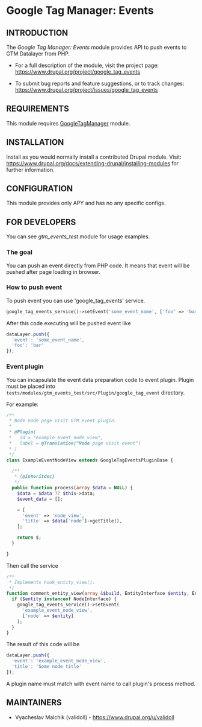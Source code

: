 # Google Tag Manager: Events

## INTRODUCTION
The *Google Tag Manager: Events* module provides API to push events to GTM Datalayer from PHP.

* For a full description of the module, visit the project page:
  https://www.drupal.org/project/google_tag_events

* To submit bug reports and feature suggestions, or to track changes:
  https://www.drupal.org/project/issues/google_tag_events

## REQUIREMENTS
This module requires [GoogleTagManager](https://www.drupal.org/project/google_tag) module.

## INSTALLATION
Install as you would normally install a contributed Drupal module. Visit:
https://www.drupal.org/docs/extending-drupal/installing-modules
for further information.

## CONFIGURATION
This module provides only APY and has no any specific configs.

## FOR DEVELOPERS
You can see *gtm_events_test* module for usage examples.

### The goal

You can push an event directly from PHP code. It means that event will be pushed after
page loading in browser.

### How to push event

To push event you can use 'google_tag_events' service.

```php
google_tag_events_service()->setEvent('some_event_name', ['foo' => 'bar']);
```

After this code executing will be pushed event like

```js
dataLayer.push({
  'event': 'some_event_name',
  'foo': 'bar'
});
```

### Event plugin

You can incapsulate the event data preparation code to event plugin.
Plugin must be placed into
`tests/modules/gtm_events_test/src/Plugin/google_tag_event` directory.

For example:

```php
/**
 * Node node page visit GTM event plugin.
 *
 * @Plugin(
 *   id = "example_event_node_view",
 *   label = @Translation("Node page visit event")
 * )
 */
class ExampleEventNodeView extends GoogleTagEventsPluginBase {

  /**
   * {@inheritdoc}
   */
  public function process(array $data = NULL) {
    $data = $data ?? $this->data;
    $event_data = [];

    = [
      'event' => 'node_view',
      'title' => $data['node']->getTitle(),
    ];

    return $;
  }

}
```

Then call the service

```php
/**
 * Implements hook_entity_view().
 */
function comment_entity_view(array &$build, EntityInterface $entity, EntityViewDisplayInterface $display, $view_mode) {
  if ($entity instanceof NodeInterface) {
    google_tag_events_service()->setEvent(
      'example_event_node_view',
      ['node' => $entity]
    );
  }
}
```

The result of this code will be

```js
dataLayer.push({
  'event': 'example_event_node_view',
  'title': 'Some node title'
});
```

A plugin name must match with event name to call plugin's process method.

## MAINTAINERS

* Vyacheslav Malchik (validoll) - https://www.drupal.org/u/validoll
